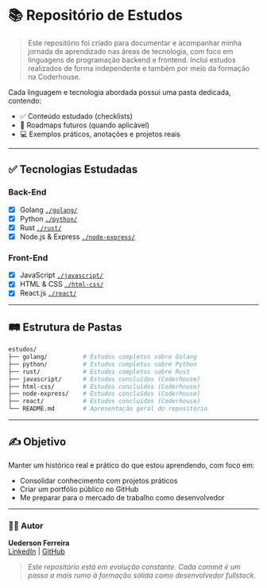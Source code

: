 # 📚 Repositório de Estudos

> Este repositório foi criado para documentar e acompanhar minha jornada de aprendizado nas áreas de tecnologia, com foco em linguagens de programação backend e frontend. Inclui estudos realizados de forma independente e também por meio da formação na Coderhouse.

Cada linguagem e tecnologia abordada possui uma pasta dedicada, contendo:
- ✅ Conteúdo estudado (checklists)
- 📘 Roadmaps futuros (quando aplicável)
- 💻 Exemplos práticos, anotações e projetos reais

---

## ✅ Tecnologias Estudadas
### Back-End
- [x] Golang [`./golang/`](./golang)
- [x] Python [`./python/`](./python)
- [x] Rust [`./rust/`](./rust)
- [x] Node.js & Express [`./node-express/`](./node-express)

### Front-End
- [x] JavaScript [`./javascript/`](./javascript)
- [x] HTML & CSS [`./html-css/`](./html-css)
- [x] React.js [`./react/`](./react)

---

## 🛤️ Estrutura de Pastas
```bash
estudos/
├── golang/          # Estudos completos sobre Golang
├── python/          # Estudos completos sobre Python
├── rust/            # Estudos completos sobre Rust
├── javascript/      # Estudos concluídos (Coderhouse)
├── html-css/        # Estudos concluídos (Coderhouse)
├── node-express/    # Estudos concluídos (Coderhouse)
├── react/           # Estudos concluídos (Coderhouse)
└── README.md        # Apresentação geral do repositório
```

---

## ✍️ Objetivo
Manter um histórico real e prático do que estou aprendendo, com foco em:
- Consolidar conhecimento com projetos práticos
- Criar um portfólio público no GitHub
- Me preparar para o mercado de trabalho como desenvolvedor

---

### 👨‍💻 Autor
**Uederson Ferreira**  
[LinkedIn](https://www.linkedin.com/in/uederson-ferreira) | [GitHub](https://github.com/uederson-ferreira)

> *Este repositório está em evolução constante. Cada commit é um passo a mais rumo à formação sólida como desenvolvedor fullstack.*
